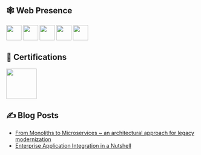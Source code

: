 ## 🕸️ Web Presence
[<img width="40" src="https://upload.wikimedia.org/wikipedia/commons/e/ef/Stack_Overflow_icon.svg" />](https://stackoverflow.com/users/4593781)
[<img width="40" src="https://upload.wikimedia.org/wikipedia/commons/4/4f/Twitter-logo.svg" />](https://twitter.com/faizanu94)
[<img width="40" src="https://upload.wikimedia.org/wikipedia/commons/8/81/LinkedIn_icon.svg" />](https://linkedin.com/in/faizanuddin)
[<img width="40" src="https://upload.wikimedia.org/wikipedia/commons/e/ec/Medium_logo_Monogram.svg" />](https://medium.com/@faizanuddin)
[<img width="40" src="https://upload.wikimedia.org/wikipedia/commons/6/6a/Hackerrank_meaningful_logo.svg" />](https://www.hackerrank.com/faizanu94)

## 📜 Certifications

[<img width="80" src="https://upload.wikimedia.org/wikipedia/commons/6/64/Logo-redis.svg" />](https://www.credential.net/fca07871-9904-4f1d-824e-5715113b431e)

## ✍️ Blog Posts

- [From Monoliths to Microservices ~ an architectural approach for legacy modernization
](https://medium.com/@faizanuddin/from-monoliths-to-microservices-an-architectural-approach-for-legacy-modernization-afa70b72be39)
- [Enterprise Application Integration in a Nutshell
](https://medium.com/@faizanuddin/enterprise-application-integration-in-a-nutshell-cb024c3314ae)
